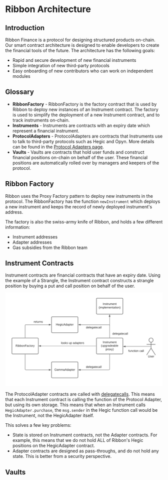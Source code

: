 # Ribbon Architecture

## Introduction

Ribbon Finance is a protocol for designing structured products on-chain. Our smart contract architecture is designed to enable developers to create the financial tools of the future. The architecture has the following goals:

* Rapid and secure development of new financial instruments
* Simple integration of new third-party protocols
* Easy onboarding of new contributors who can work on independent modules

## Glossary

* **RibbonFactory** - RibbonFactory is the factory contract that is used by Ribbon to deploy new instances of an Instrument contract. The factory is used to simplify the deployment of a new Instrument contract, and to track instruments on-chain.
* **Instruments** - Instruments are contracts with an expiry date which represent a financial instrument.
* **ProtocolAdapters** - ProtocolAdapters are contracts that Instruments use to talk to third-party protocols such as Hegic and Opyn. More details can be found in the [Protocol Adapters page](protocol-adapters.md).
* **Vaults** - Vaults are contracts that hold user funds and construct financial positions on-chain on behalf of the user. These financial positions are automatically rolled over by managers and keepers of the protocol.

## Ribbon Factory

Ribbon uses the Proxy Factory pattern to deploy new instruments in the protocol. The RibbonFactory has the function `newInstrument` which deploys a new instrument and keeps the record of newly deployed instrument's address.

The factory is also the swiss-army knife of Ribbon, and holds a few different information:

* Instrument addresses
* Adapter addresses
* Gas subsidies from the Ribbon team

## Instrument Contracts

Instrument contracts are financial contracts that have an expiry date. Using the example of a Strangle, the Instrument contract constructs a strangle position by buying a put and call position on behalf of the user.

![Flow chart for an Instrument contract](../../.gitbook/assets/instrument-flowchart%20%281%29.png)

The ProtocolAdapter contracts are called with [delegatecalls](https://medium.com/coinmonks/delegatecall-calling-another-contract-function-in-solidity-b579f804178c). This means that each Instrument contract is calling the function of the Protocol Adapter, but using its own storage. This means that when an Instrument calls `HegicAdapter.purchase`, the `msg.sender` in the Hegic function call would be the Instrument, not the HegicAdapter itself.

This solves a few key problems:

* State is stored on Instrument contracts, not the Adapter contracts. For example, this means that we do not hold ALL of Ribbon's Hegic positions on the HegicAdapter contract.
* Adapter contracts are designed as pass-throughs, and do not hold any state. This is better from a security perspective.

## Vaults

